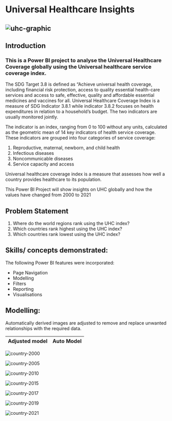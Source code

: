 # Universal Healthcare Insights

![uhc-graphic](https://github.com/user-attachments/assets/48f58653-5dc3-432b-9161-4f26dcbaa828)
---
## Introduction
### This is a Power BI project to analyse the Universal Healthcare Coverage globally using the Universal healthcare service coverage index. 

The SDG Target 3.8 is defined as “Achieve universal health coverage, including financial risk protection, access to quality essential health-care services and access to safe, effective, quality and affordable essential medicines and vaccines for all. Universal Healthcare Coverage Index is a measure of SDG Indicator 3.8.1 while indicator 3.8.2 focuses on health expenditures in relation to a household’s budget. The two indicators are usually monitored jointly.

The indicator is an index, ranging from 0 to 100 without any units, calculated as the geometric mean of 14 key indicators of health service coverage. These indicators are grouped into four categories of service coverage: 

1. Reproductive, maternal, newborn, and child health
2. Infectious diseases
3. Noncommunicable diseases
4. Service capacity and access

Universal healthcare coverage index is a measure that assesses how well a country provides healthcare to its population.

This Power BI Project will show insights on UHC globally and how the values have changed from 2000 to 2021

## Problem Statement
1. Where do the world regions rank using the UHC index?
2. Which countries rank highest using the UHC index?
3. Which countries rank lowest using the UHC index?

## Skills/ concepts demonstrated:

The following Power BI features were incorporated:
- Page Navigation
- Modelling
- Filters
- Reporting
- Visualisations

## Modelling:
Automatically derived images are adjusted to remove and replace unwanted relationships with the required data.

Adjusted model       |       Auto Model
:-------------------:|:------------------:

  
![country-2000](https://github.com/user-attachments/assets/85bb9a1a-3386-4eae-b3c1-e7ab34a74ba5)

![country-2005](https://github.com/user-attachments/assets/717eac42-93b6-4d0e-a76c-fd23aa4d6f44)

![country-2010](https://github.com/user-attachments/assets/24ae891b-e873-4704-8f32-e11652d31f5e)

![country-2015](https://github.com/user-attachments/assets/5291123c-eae8-41ff-994f-35a58aa345dd)

![country-2017](https://github.com/user-attachments/assets/032c65e7-dd89-4f8c-856c-537b15659459)

![country-2019](https://github.com/user-attachments/assets/6ffed8d8-837a-4ca2-b526-d5089c196a62)

![country-2021](https://github.com/user-attachments/assets/37616d34-bba3-4353-bf92-ed2e164505c8)
